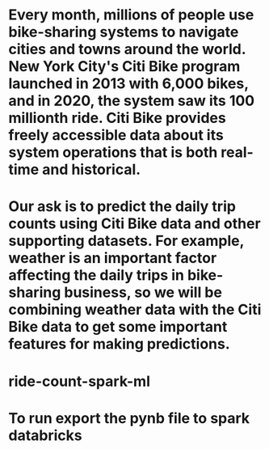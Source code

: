 # Every month, millions of people use bike-sharing systems to navigate cities and towns around the world. New York City's Citi Bike program launched in 2013 with 6,000 bikes, and in 2020, the system saw its 100 millionth ride. Citi Bike provides freely accessible data about its system operations that is both real-time and historical.

# Our ask is to predict the daily trip counts using Citi Bike data and other supporting datasets. For example, weather is an important factor affecting the daily trips in bike-sharing business, so we will be combining weather data with the Citi Bike data to get some important features for making predictions.

# ride-count-spark-ml
# To run export the pynb file to spark databricks

